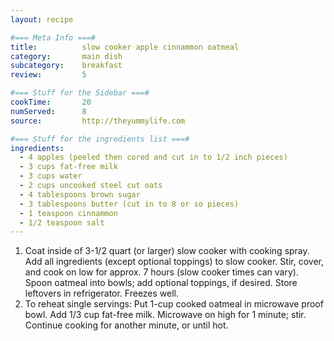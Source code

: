 ```yaml
---
layout: recipe

#=== Meta Info ===#
title: 			slow cooker apple cinnammon oatmeal
category:		main dish					
subcategory:	breakfast
review:			5

#=== Stuff for the Sidebar ===#
cookTime:		20
numServed:		8
source:			http://theyummylife.com

#=== Stuff for the ingredients list ===#
ingredients:
  - 4 apples (peeled then cored and cut in to 1/2 inch pieces)
  - 3 cups fat-free milk
  - 3 cups water
  - 2 cups uncooked steel cut oats
  - 4 tablespoons brown sugar
  - 3 tablespoons butter (cut in to 8 or so pieces)
  - 1 teaspoon cinnammon
  - 1/2 teaspoon salt
---
```


1. Coat inside of 3-1/2 quart (or larger) slow cooker with cooking spray. Add all ingredients (except optional toppings) to slow cooker. Stir, cover, and cook on low for approx. 7 hours (slow cooker times can vary). Spoon oatmeal into bowls; add optional toppings, if desired. Store leftovers in refrigerator. Freezes well.
2. To reheat single servings: Put 1-cup cooked oatmeal in microwave proof bowl. Add 1/3 cup fat-free milk. Microwave on high for 1 minute; stir. Continue cooking for another minute, or until hot.
